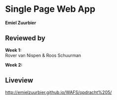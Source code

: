 Single Page Web App
===================

**Emiel Zuurbier**  

Reviewed by
----------------------------------------------

**Week 1:**  
Rover van Nispen & Roos Schuurman  

**Week 2:**  


Liveview
--------

http://emielzuurbier.github.io/WAFS/opdracht%205/
